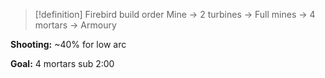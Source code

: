 >[!definition] Firebird build order
>Mine -> 2 turbines -> Full mines -> 4 mortars -> Armoury

**Shooting:** ~40% for low arc

**Goal:** 4 mortars sub 2:00